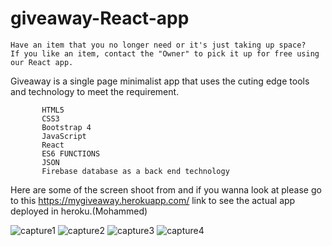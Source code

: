 # giveaway-React-app

    Have an item that you no longer need or it's just taking up space? 
    If you like an item, contact the "Owner" to pick it up for free using our React app.
    
  Giveaway is a single page minimalist app that uses the cuting edge  tools and technology
  to meet the requirement.
  
           HTML5
           CSS3
           Bootstrap 4
           JavaScript
           React
           ES6 FUNCTIONS
           JSON
           Firebase database as a back end technology
     
 Here are some of the screen shoot from and if you wanna look at please go to this https://mygiveaway.herokuapp.com/ link 
 to see the actual app deployed in heroku.(Mohammed)
    
![capture1](https://user-images.githubusercontent.com/23619819/28702321-36ff782a-732a-11e7-930f-b99da5c05792.JPG)
![capture2](https://user-images.githubusercontent.com/23619819/28702323-390f5964-732a-11e7-9f39-45a00f0a428f.JPG)
![capture3](https://user-images.githubusercontent.com/23619819/28702327-3abc9bdc-732a-11e7-8a03-3fdb50efab19.JPG)
![capture4](https://user-images.githubusercontent.com/23619819/28702329-3ce84988-732a-11e7-8185-5d4fef4e57d4.JPG)
